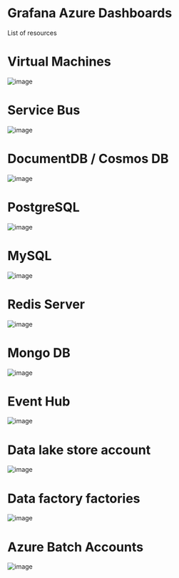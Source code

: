 Grafana Azure Dashboards
========================

List of resources

# Virtual Machines

![image](https://user-images.githubusercontent.com/153843/61209376-7adace80-a6f1-11e9-88d7-5bf102fe52c8.png)

# Service Bus

![image](https://user-images.githubusercontent.com/153843/61209403-90e88f00-a6f1-11e9-8889-48f1bce06b24.png)

# DocumentDB / Cosmos DB

![image](https://user-images.githubusercontent.com/153843/61210634-0570fd00-a6f5-11e9-90cc-1ab081114f0d.png)

# PostgreSQL

![image](https://user-images.githubusercontent.com/153843/61209886-d8bbe600-a6f2-11e9-99e4-6f3aa8c837e6.png)

# MySQL

![image](https://user-images.githubusercontent.com/153843/61210295-f89fd980-a6f3-11e9-9f7f-53d36d63d49e.png)

# Redis Server

![image](https://user-images.githubusercontent.com/153843/61209949-fdb05900-a6f2-11e9-8ce6-91b708038cd7.png)

# Mongo DB

![image](https://user-images.githubusercontent.com/153843/61210249-d60dc080-a6f3-11e9-854a-f78155429382.png)

# Event Hub

![image](https://user-images.githubusercontent.com/153843/61210740-5b45a500-a6f5-11e9-8c92-84fc8a18259f.png)

# Data lake store account

![image](https://user-images.githubusercontent.com/153843/61210971-1ff7a600-a6f6-11e9-84de-dcced71032e1.png)

# Data factory factories

![image](https://user-images.githubusercontent.com/153843/61211121-92688600-a6f6-11e9-967c-76f7a85f8a83.png)

# Azure Batch Accounts

![image](https://user-images.githubusercontent.com/153843/61211233-fd19c180-a6f6-11e9-93d0-267b683034cb.png)
